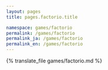 ```yaml
---
layout: pages
title: pages.factorio.title

namespace: games/factorio
permalink: /games/factorio
permalink_ja: /games/factorio
permalink_en: /games/factorio
---
```


{% translate_file games/factorio.md %}
